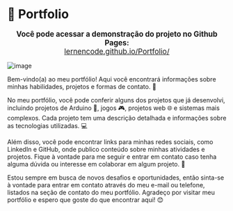 # 📝 Portfolio

<p align="center">
  <span style="font-size:larger;">
    <strong>Você pode acessar a demonstração do projeto no Github Pages:</strong>
  </span> 
  <br>
  <a href="lernencode.github.io/Portfolio/" target="_blank">
    <span style="font-size:larger;">lernencode.github.io/Portfolio/</span>
  </a>
  
  ![image](https://user-images.githubusercontent.com/96671069/233789279-7700b3ed-8790-40c4-b4ff-279029bf4146.png)

Bem-vindo(a) ao meu portfólio! Aqui você encontrará informações sobre minhas habilidades, projetos e formas de contato. 🚀

No meu portfólio, você pode conferir alguns dos projetos que já desenvolvi, incluindo projetos de Arduino 🤖, jogos 🎮, projetos web 🌐 e sistemas mais complexos. Cada projeto tem uma descrição detalhada e informações sobre as tecnologias utilizadas. 💻

Além disso, você pode encontrar links para minhas redes sociais, como LinkedIn e GitHub, onde publico conteúdo sobre minhas atividades e projetos. Fique à vontade para me seguir e entrar em contato caso tenha alguma dúvida ou interesse em colaborar em algum projeto. 🤝

Estou sempre em busca de novos desafios e oportunidades, então sinta-se à vontade para entrar em contato através do meu e-mail ou telefone, listados na seção de contato do meu portfólio. Agradeço por visitar meu portfólio e espero que goste do que encontrar aqui! 😊
</p>

